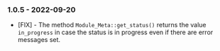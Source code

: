 ### 1.0.5 - 2022-09-20

* [FIX] - The method `Module_Meta::get_status()` returns the value `in_progress` in case the status is in progress even if there are error messages set.